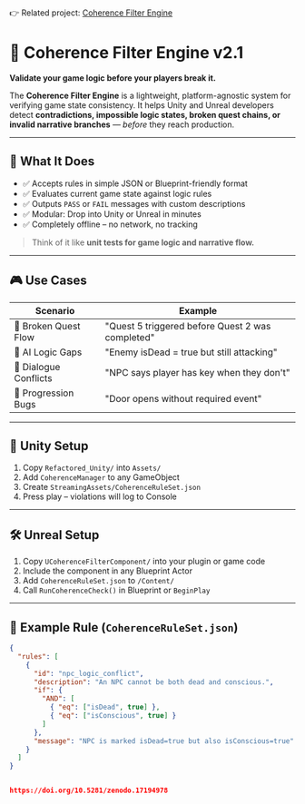 👉 Related project: [Coherence Filter Engine](https://github.com/coherence-engine-v2/Coherence-filter-engine)


# 🎯 Coherence Filter Engine v2.1

**Validate your game logic before your players break it.**

The **Coherence Filter Engine** is a lightweight, platform-agnostic system for verifying game state consistency. It helps Unity and Unreal developers detect **contradictions, impossible logic states, broken quest chains, or invalid narrative branches** — *before* they reach production.

---

## 🧠 What It Does

- ✅ Accepts rules in simple JSON or Blueprint-friendly format
- ✅ Evaluates current game state against logic rules
- ✅ Outputs `PASS` or `FAIL` messages with custom descriptions
- ✅ Modular: Drop into Unity or Unreal in minutes
- ✅ Completely offline – no network, no tracking

> Think of it like **unit tests for game logic and narrative flow.**

---

## 🎮 Use Cases

| Scenario | Example |
|----------|---------|
| 🚫 Broken Quest Flow | "Quest 5 triggered before Quest 2 was completed" |
| 🤖 AI Logic Gaps | "Enemy isDead = true but still attacking" |
| 🧩 Dialogue Conflicts | "NPC says player has key when they don't" |
| 🔐 Progression Bugs | "Door opens without required event" |

---

## 🔧 Unity Setup

1. Copy `Refactored_Unity/` into `Assets/`
2. Add `CoherenceManager` to any GameObject
3. Create `StreamingAssets/CoherenceRuleSet.json`
4. Press play – violations will log to Console

---

## 🛠️ Unreal Setup

1. Copy `UCoherenceFilterComponent/` into your plugin or game code
2. Include the component in any Blueprint Actor
3. Add `CoherenceRuleSet.json` to `/Content/`
4. Call `RunCoherenceCheck()` in Blueprint or `BeginPlay`

---

## 🧪 Example Rule (`CoherenceRuleSet.json`)

```json
{
  "rules": [
    {
      "id": "npc_logic_conflict",
      "description": "An NPC cannot be both dead and conscious.",
      "if": {
        "AND": [
          { "eq": ["isDead", true] },
          { "eq": ["isConscious", true] }
        ]
      },
      "message": "NPC is marked isDead=true but also isConscious=true"
    }
  ]
}


https://doi.org/10.5281/zenodo.17194978
